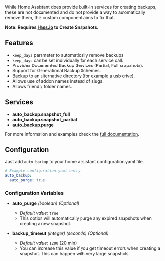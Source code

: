While Home Assistant does provide built-in services for creating backups, these are not documented and do not provide a way to automatically remove them, this custom component aims to fix that.

**Note: Requires [Hass.io](https://www.home-assistant.io/hassio) to Create Snapshots.**

## Features
* `keep_days` parameter to automatically remove backups.
* `keep_days` can be set individually for each service call.
* Provides Documented Backup Services (Partial, Full snapshots).
* Support for Generational Backup Schemes.
* Backup to an alternative directory (for example a usb drive).
* Allows use of addon names instead of slugs.
* Allows friendly folder names.

## Services
* **auto_backup.snapshot_full**
* **auto_backup.snapshot_partial**
* **auto_backup.purge**

For more information and examples check the [full documentation](https://github.com/jcwillox/ha-auto-backup).

## Configuration

Just add `auto_backup` to your home assistant configuration.yaml file.

```yaml
# Example configuration.yaml entry
auto_backup:
  auto_purge: true
```

### Configuration Variables

- **auto_purge** _(boolean) (Optional)_
  - _Default value:_ `true`
  - This option will automatically purge any expired snapshots when creating a new snapshot.

- **backup_timeout** _(integer) (seconds) (Optional)_
  - _Default value:_ `1200` (20 min)
  - You can increase this value if you get timeout errors when creating a snapshot. This can happen with very large snapshots.